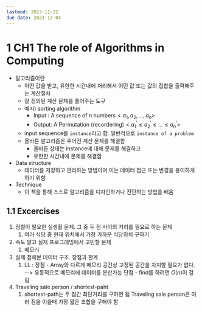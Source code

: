 ```yaml
---
lastmod: 2023-11-22
due date: 2023-12-04
---
```

# 1 CH1 The role of Algorithms in Computing
- 알고리즘이란
	- 어떤 값을 받고, 유한한 시간내에 처리해서 어떤 값 또는 값의 집합을 출력해주는 계산절차
	- 잘 정의된 계산 문제를 풀어주는 도구
	- 예시) sorting algorithm
		- Input : $\text{A sequence of n numbers} <a_1,a_2,...,a_n>$
		- Output: $\text{A Permutation (recordering)} <a^{\prime}_1 \le a^{\prime}_2 \le...\le a^{\prime}_n>$
	- input sequence를 `instance`라고 함. 일반적으로 `instance of a problem`
	- 올바른 알고리즘은 주어진 계산 문제를 해결함
		- 올바른 상태는 instance에 대해 문제를 해결하고
		- 유한한 시간내에 문제를 해결함
- Data structure
	- 데이터를 저장하고 관리하는 방법이며 이는 데이터 접근 또는 변경을 용이하게 하기 위함
- Technique
	- 이 책을 통해 스스로 알고리즘을 디자인하거나 진단하는 방법을 배움

## 1.1 Excercises
1. 정렬이 필요한 실생활 문제. 그 중 두 점 사이의 거리를 필요로 하는 문제
	1. 여러 식당 중 현재 위치에서 가장 가까운 식당위치 구하기
2. 속도 말고 실제 프로그래밍에서 고민할 문제
	1. 메모리
3. 실제 접해본 데이터 구조. 장점과 한계
	1. LL : 
	   장점 - Array와 다르게 메모리 공간상 고정된 공간을 차지할 필요가 없다. --> 유동적으로 메모리에 데이터를 분산가능
	   단점 - find를 하려면 $O(n)$이 걸림
4. Traveling sale person / shortest-paht
	1. shortest-path는 두 점간 최단거리를 구하면 됨
	   Traveling sale person은 여러 점을 이을때 가장 짧은 조합을 구해야 함
   